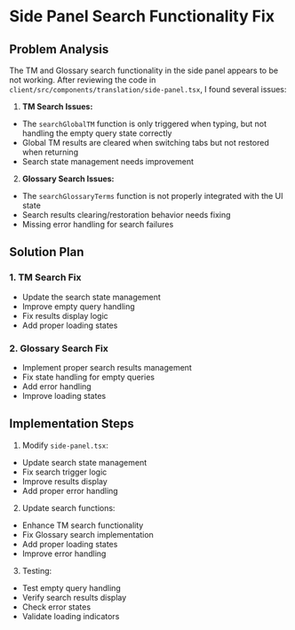 # Side Panel Search Functionality Fix

## Problem Analysis
The TM and Glossary search functionality in the side panel appears to be not working. After reviewing the code in `client/src/components/translation/side-panel.tsx`, I found several issues:

1. **TM Search Issues:**
- The `searchGlobalTM` function is only triggered when typing, but not handling the empty query state correctly
- Global TM results are cleared when switching tabs but not restored when returning
- Search state management needs improvement

2. **Glossary Search Issues:**
- The `searchGlossaryTerms` function is not properly integrated with the UI state
- Search results clearing/restoration behavior needs fixing
- Missing error handling for search failures

## Solution Plan

### 1. TM Search Fix
- Update the search state management
- Improve empty query handling
- Fix results display logic
- Add proper loading states

### 2. Glossary Search Fix  
- Implement proper search results management
- Fix state handling for empty queries
- Add error handling
- Improve loading states

## Implementation Steps

1. Modify `side-panel.tsx`:
- Update search state management
- Fix search trigger logic
- Improve results display
- Add proper error handling

2. Update search functions:
- Enhance TM search functionality
- Fix Glossary search implementation
- Add proper loading states
- Improve error handling

3. Testing:
- Test empty query handling
- Verify search results display
- Check error states
- Validate loading indicators

